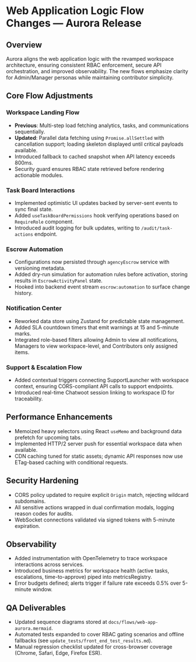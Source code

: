 # Web Application Logic Flow Changes — Aurora Release

## Overview
Aurora aligns the web application logic with the revamped workspace architecture, ensuring consistent RBAC enforcement, secure API orchestration, and improved observability. The new flows emphasize clarity for Admin/Manager personas while maintaining contributor simplicity.

## Core Flow Adjustments
### Workspace Landing Flow
- **Previous**: Multi-step load fetching analytics, tasks, and communications sequentially.
- **Updated**: Parallel data fetching using `Promise.allSettled` with cancellation support; loading skeleton displayed until critical payloads available.
- Introduced fallback to cached snapshot when API latency exceeds 800ms.
- Security guard ensures RBAC state retrieved before rendering actionable modules.

### Task Board Interactions
- Implemented optimistic UI updates backed by server-sent events to sync final state.
- Added `useTaskBoardPermissions` hook verifying operations based on `RequireRole` component.
- Introduced audit logging for bulk updates, writing to `/audit/task-actions` endpoint.

### Escrow Automation
- Configurations now persisted through `agencyEscrow` service with versioning metadata.
- Added dry-run simulation for automation rules before activation, storing results in `EscrowActivityPanel` state.
- Hooked into backend event stream `escrow:automation` to surface change history.

### Notification Center
- Reworked data store using Zustand for predictable state management.
- Added SLA countdown timers that emit warnings at 15 and 5-minute marks.
- Integrated role-based filters allowing Admin to view all notifications, Managers to view workspace-level, and Contributors only assigned items.

### Support & Escalation Flow
- Added contextual triggers connecting SupportLauncher with workspace context, ensuring CORS-compliant API calls to support endpoints.
- Introduced real-time Chatwoot session linking to workspace ID for traceability.

## Performance Enhancements
- Memoized heavy selectors using React `useMemo` and background data prefetch for upcoming tabs.
- Implemented HTTP/2 server push for essential workspace data when available.
- CDN caching tuned for static assets; dynamic API responses now use ETag-based caching with conditional requests.

## Security Hardening
- CORS policy updated to require explicit `Origin` match, rejecting wildcard subdomains.
- All sensitive actions wrapped in dual confirmation modals, logging reason codes for audits.
- WebSocket connections validated via signed tokens with 5-minute expiration.

## Observability
- Added instrumentation with OpenTelemetry to trace workspace interactions across services.
- Introduced business metrics for workspace health (active tasks, escalations, time-to-approve) piped into metricsRegistry.
- Error budgets defined; alerts trigger if failure rate exceeds 0.5% over 5-minute window.

## QA Deliverables
- Updated sequence diagrams stored at `docs/flows/web-app-aurora.mermaid`.
- Automated tests expanded to cover RBAC gating scenarios and offline fallbacks (see `update_tests/front_end_test_results.md`).
- Manual regression checklist updated for cross-browser coverage (Chrome, Safari, Edge, Firefox ESR).
